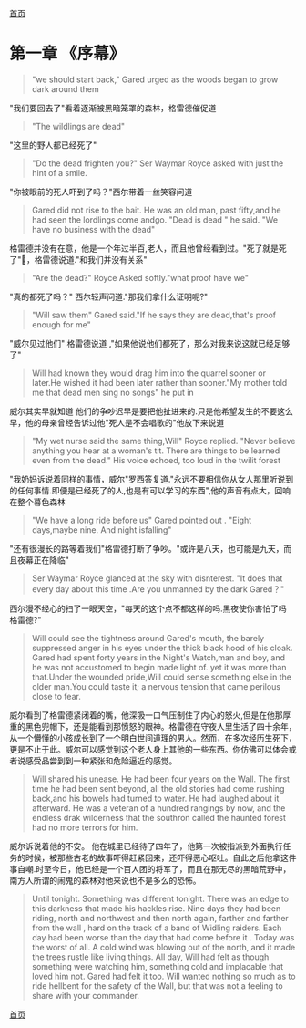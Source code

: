 

 [首页](./README.md)
# 第一章 《序幕》

> "we should start back," Gared urged as the woods began to grow dark around them

 "我们要回去了"看着逐渐被黑暗笼罩的森林，格雷德催促道

> "The wildlings are dead"

"这里的野人都已经死了"

> "Do the dead frighten you?" Ser Waymar Royce asked with just the hint of a smile.

"你被眼前的死人吓到了吗？"西尔带着一丝笑容问道

> Gared did not rise to the bait. He was an old man, past fifty,and he had seen the lordlings come andgo. "Dead is dead " he said. "We have no business with the dead"

格雷德并没有在意，他是一个年过半百,老人，而且他曾经看到过。"死了就是死了"，格雷德说道."和我们并没有关系"

> "Are the dead?" Royce Asked softly."what proof have we"

"真的都死了吗？" 西尔轻声问道."那我们拿什么证明呢?"

> "Will saw them" Gared said."If he says they are dead,that's proof enough for me"

"威尔见过他们" 格雷德说道 ,"如果他说他们都死了，那么对我来说这就已经足够了"

> Will had known they would drag him into the quarrel sooner or later.He wished it had been later rather than sooner."My mother told me that dead men sing no songs" he put in

威尔其实早就知道 他们的争吵迟早是要把他扯进来的.只是他希望发生的不要这么早，他的母亲曾经告诉过他"死人是不会唱歌的"他放下来说道

> "My wet nurse said the same thing,Will" Royce replied. "Never believe anything you hear at a woman's tit. There are things to be learned even from the dead." His voice echoed, too loud in the twilit forest

"我奶妈诉说着同样的事情，威尔"罗西答复道."永远不要相信你从女人那里听说到的任何事情.即便是已经死了的人,也是有可以学习的东西",他的声音有点大，回响在整个暮色森林

> "We have a long ride before us" Gared pointed out . "Eight days,maybe nine. And night isfalling"

"还有很漫长的路等着我们"格雷德打断了争吵。"或许是八天，也可能是九天，而且夜幕正在降临"

> Ser Waymar Royce glanced at the sky with disnterest. "It does that every day about this time .Are you unmanned by the dark Gared？"

西尔漫不经心的扫了一眼天空，"每天的这个点不都这样的吗.黑夜使你害怕了吗 格雷德?"

> Will could see the tightness around Gared's mouth, the barely suppressed anger in his eyes under the thick black hood of his cloak. Gared had spent forty years in the Night's Watch,man and boy, and he was not accustomed to begin made light of. yet it was more than that.Under the wounded pride,Will could sense something else in the older man.You could taste it; a nervous tension that came perilous close to fear.

威尔看到了格雷德紧闭着的嘴，他深吸一口气压制住了内心的怒火,但是在他那厚重的黑色兜帽下，还是能看到那愤怒的眼神。格雷德在守夜人里生活了四十余年，从一个懵懂的小孩成长到了一个明白世间道理的男人。然而，在多次经历生死下，更是不止于此。威尔可以感觉到这个老人身上其他的一些东西。你仿佛可以体会或者说感受品尝到到一种紧张和危险逼近的感觉。

> Will shared his unease. He had been four years on the Wall. The first time he had been sent beyond, all the old stories had come rushing back,and his bowels had turned to water. He had laughed about it afterward. He was a veteran of a hundred rangings by now, and the endless drak wilderness that the southron called the haunted forest had no more terrors for him.

威尔诉说着他的不安。 他在城里已经待了四年了，他第一次被指派到外面执行任务的时候，被那些古老的故事吓得赶紧回来，还吓得恶心呕吐。自此之后他拿这件事自嘲.时至今日，他已经是一个百人团的将军了，而且在那无尽的黑暗荒野中，南方人所谓的闹鬼的森林对他来说也不是多么的恐怖。

> Until tonight. Something was different tonight. There was an edge to this darkness that made his hackles rise. Nine days they had been riding, north and northwest and then north again, farther and farther from the wall , hard on the track of a band of Widling raiders. Each day had been worse than the day that had come before it . Today was the worst of all. A cold wind was blowing out of the north, and it made the trees rustle like living things. All day, Will had felt as though something were watching him, something cold and implacable that loved him not. Gared had felt it too. Will wanted nothing so much as to ride hellbent for the safety of the Wall, but that was not a feeling to share with your commander.

<!-- 直至今夜，某些东西和往常的不太一样。这里曾是黑暗的边缘地带，这里 -->

[首页](./README.md)